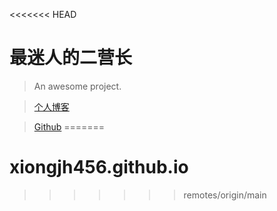 <<<<<<< HEAD
# 最迷人的二营长

> An awesome project.

> [个人博客](https://blog.csdn.net/XXX1238XGH?type=blog)

> [Github](https://github.com/xiongjh456)
=======
# xiongjh456.github.io
>>>>>>> remotes/origin/main
